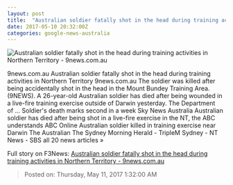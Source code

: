 ```yaml
---
layout: post
title:  "Australian soldier fatally shot in the head during training activities in Northern Territory - 9news.com.au"
date: 2017-05-10 20:32:00Z
categories: google-news-australia
---
```


![Australian soldier fatally shot in the head during training activities in Northern Territory - 9news.com.au](http://prod.static9.net.au/_/media/2017/05/11/10/55/170511_raw_soldier3.ashx)

9news.com.au Australian soldier fatally shot in the head during training activities in Northern Territory 9news.com.au The soldier was killed after being accidentally shot in the head in the Mount Bundey Training Area. (9NEWS). A 26-year-old Australian soldier has died after being wounded in a live-fire training exercise outside of Darwin yesterday. The Department of ... Soldier's death marks second in a week Sky News Australia Australian soldier has died after being shot in a live-fire exercise in the NT, the ABC understands ABC Online Australian soldier killed in training exercise near Darwin The Australian The Sydney Morning Herald - TripleM Sydney - NT News - SBS all 20 news articles »


Full story on F3News: [Australian soldier fatally shot in the head during training activities in Northern Territory - 9news.com.au](http://www.f3nws.com/n/BSRYrH)

> Posted on: Thursday, May 11, 2017 1:32:00 AM
